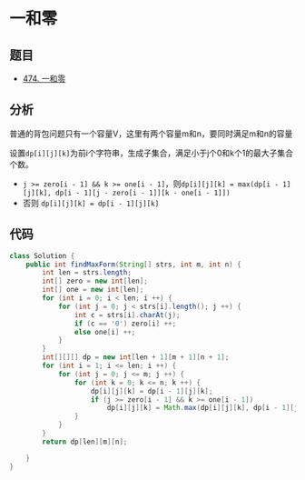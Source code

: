 # 一和零

## 题目

- [474. 一和零](https://leetcode-cn.com/problems/ones-and-zeroes/)

## 分析

普通的背包问题只有一个容量V，这里有两个容量m和n，要同时满足m和n的容量

设置`dp[i][j][k]`为前i个字符串，生成子集合，满足小于j个0和k个1的最大子集合个数。

- `j >= zero[i - 1] && k >= one[i - 1]`，则`dp[i][j][k] = max(dp[i - 1][j][k], dp[i - 1][j - zero[i - 1]][k - one[i - 1]])`
- 否则 `dp[i][j][k] = dp[i - 1][j][k]`

## 代码

```java
class Solution {
    public int findMaxForm(String[] strs, int m, int n) {
        int len = strs.length;
        int[] zero = new int[len];
        int[] one = new int[len];
        for (int i = 0; i < len; i ++) {
            for (int j = 0; j < strs[i].length(); j ++) {
                int c = strs[i].charAt(j);
                if (c == '0') zero[i] ++;
                else one[i] ++;
            }
        }
        int[][][] dp = new int[len + 1][m + 1][n + 1];
        for (int i = 1; i <= len; i ++) {
            for (int j = 0; j <= m; j ++) {
                for (int k = 0; k <= n; k ++) {
                    dp[i][j][k] = dp[i - 1][j][k];
                    if (j >= zero[i - 1] && k >= one[i - 1]) 
                        dp[i][j][k] = Math.max(dp[i][j][k], dp[i - 1][j - zero[i - 1]][k - one[i - 1]] + 1);
                }
            }
        }
        return dp[len][m][n];

    }
}
```

